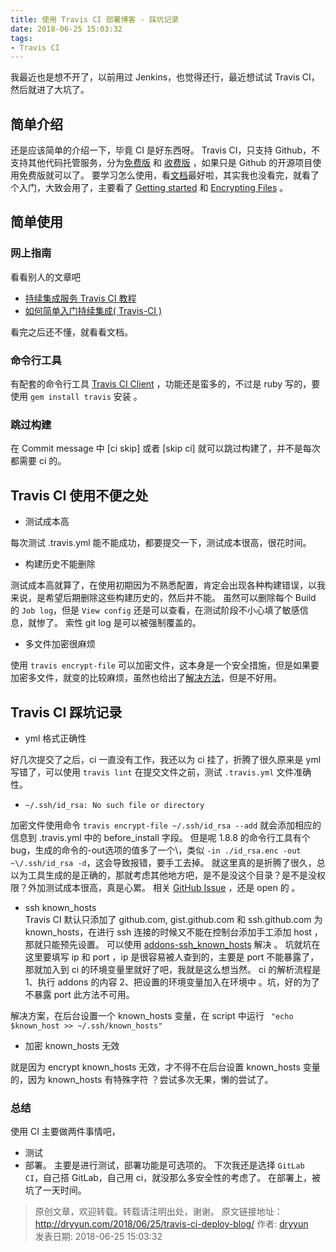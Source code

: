 ```yaml
---
title: 使用 Travis CI 部署博客 - 踩坑记录
date: 2018-06-25 15:03:32
tags:
- Travis CI
---
```


我最近也是想不开了，以前用过 Jenkins，也觉得还行，最近想试试 Travis CI，然后就进了大坑了。

## 简单介绍

还是应该简单的介绍一下，毕竟 CI 是好东西呀。
Travis CI，只支持 Github，不支持其他代码托管服务，分为[免费版](https://travis-ci.org/) 和 [收费版](https://travis-ci.com/) ，如果只是 Github 的开源项目使用免费版就可以了。
要学习怎么使用，看[文档](https://docs.travis-ci.com/)最好啦，其实我也没看完，就看了个入门，大致会用了，主要看了 [Getting started](https://docs.travis-ci.com/user/getting-started/) 和 [Encrypting Files](https://docs.travis-ci.com/user/encrypting-files/) 。 

## 简单使用

### 网上指南
看看别人的文章吧
- [持续集成服务 Travis CI 教程](http://www.ruanyifeng.com/blog/2017/12/travis_ci_tutorial.html)
- [如何简单入门持续集成( Travis-CI )](https://github.com/nukc/how-to-use-travis-ci)

看完之后还不懂，就看看文档。

### 命令行工具

有配套的命令行工具 [Travis CI Client](https://github.com/travis-ci/travis.rb/) ，功能还是蛮多的，不过是 ruby 写的，要使用 `gem install travis` 安装 。

### 跳过构建

在 Commit message 中 [ci skip] 或者 [skip ci] 就可以跳过构建了，并不是每次都需要 ci 的。

## Travis CI 使用不便之处

- 测试成本高  

每次测试 .travis.yml 能不能成功，都要提交一下，测试成本很高，很花时间。

- 构建历史不能删除  

测试成本高就算了，在使用初期因为不熟悉配置，肯定会出现各种构建错误，以我来说，是希望后期删除这些构建历史的，然后并不能。
虽然可以删除每个 Build 的 `Job log`，但是 `View config` 还是可以查看，在测试阶段不小心填了敏感信息，就惨了。
索性 git log 是可以被强制覆盖的。

- 多文件加密很麻烦  

使用 `travis encrypt-file` 可以加密文件，这本身是一个安全措施，但是如果要加密多文件，就变的比较麻烦，虽然也给出了[解决方法](https://docs.travis-ci.com/user/encrypting-files/#Encrypting-multiple-files)，但是不好用。

<!-- more --> 

## Travis CI 踩坑记录

- yml 格式正确性  

好几次提交了之后，ci 一直没有工作，我还以为 ci 挂了，折腾了很久原来是 yml 写错了，可以使用 `travis lint` 在提交文件之前，测试 `.travis.yml` 文件准确性。

- `~/.ssh/id_rsa: No such file or directory`  

加密文件使用命令 `travis encrypt-file ~/.ssh/id_rsa --add` 就会添加相应的信息到 .travis.yml 中的 before_install 字段。
但是呢 1.8.8 的命令行工具有个 bug，生成的命令的-out选项的值多了一个\，类似 `-in ./id_rsa.enc -out ~\/.ssh/id_rsa -d`，这会导致报错，要手工去掉。
就这里真的是折腾了很久，总以为工具生成的是正确的，那就考虑其他地方吧，是不是没这个目录？是不是没权限？外加测试成本很高，真是心累。
相关 [GitHub Issue](https://github.com/travis-ci/travis.rb/issues/555) ，还是 open 的 。

- ssh known_hosts  
Travis CI 默认只添加了 github.com, gist.github.com 和 ssh.github.com 为 known_hosts，在进行 ssh 连接的时候又不能在控制台添加手工添加 host ，那就只能预先设置。
可以使用 [addons-ssh_known_hosts](https://docs.travis-ci.com/user/ssh-known-hosts/) 解决 。
坑就坑在这里要填写 ip 和 port ，ip 是很容易被人查到的，主要是 port 不能暴露了，那就加入到 ci 的环境变量里就好了吧，我就是这么想当然。
ci 的解析流程是 1、执行 addons 的内容 2、把设置的环境变量加入在环境中 。坑，好的为了不暴露 port 此方法不可用。

解决方案，在后台设置一个 known_hosts 变量，在 script 中运行 ` "echo $known_host >> ~/.ssh/known_hosts"` 

- 加密 known_hosts 无效

就是因为 encrypt known_hosts 无效，才不得不在后台设置 known_hosts 变量的，因为 known_hosts 有特殊字符 ？尝试多次无果，懒的尝试了。

### 总结

使用 CI 主要做两件事情吧，
- 测试 
- 部署。
主要是进行测试，部署功能是可选项的。
下次我还是选择 `GitLab CI`，自己搭 GitLab，自己用 ci，就没那么多安全性的考虑了。
在部署上，被坑了一天时间。


>
> 原创文章，欢迎转载。转载请注明出处，谢谢。
> 原文链接地址：http://dryyun.com/2018/06/25/travis-ci-deploy-blog/
> 作者: [dryyun](https://dryyun.com/)  
> 发表日期: 2018-06-25 15:03:32
>